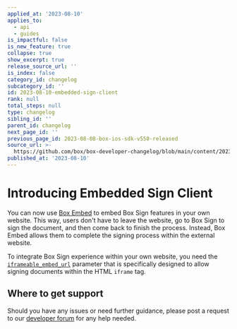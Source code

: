 ```yaml
---
applied_at: '2023-08-10'
applies_to:
  - api
  - guides
is_impactful: false
is_new_feature: true
collapse: true
show_excerpt: true
release_source_url: ''
is_index: false
category_id: changelog
subcategory_id: ''
id: 2023-08-10-embedded-sign-client
rank: null
total_steps: null
type: changelog
sibling_id: ''
parent_id: changelog
next_page_id: ''
previous_page_id: 2023-08-08-box-ios-sdk-v550-released
source_url: >-
  https://github.com/box/box-developer-changelog/blob/main/content/2023/08-10-embedded-sign-client.md
published_at: '2023-08-10'
---
```

# Introducing Embedded Sign Client

You can now use [Box Embed][1] to embed Box Sign
features in your own website. This way, users
don't have to leave the website, go to Box Sign
to sign the document, and then come back to finish
the process. Instead, Box Embed allows them
to complete the signing process
within the external website.

To integrate Box Sign experience within your
own website, you need the [`iframeable_embed_url`][2]
parameter that is specifically designed to allow
signing documents within the HTML `iframe` tag.


<!-- more -->

## Where to get support

Should you have any issues or need further guidance, please post a request to our [developer forum][3] for any help needed.


[1]: g://box-sign/create-sign-request#embedded-sign-client
[2]: r://sign-request#param-signers-iframeable_embed_url
[3]: https://forum.box.com/